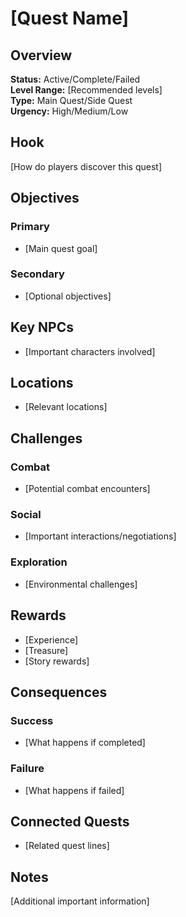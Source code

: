 # [Quest Name]

## Overview

**Status:** Active/Complete/Failed  
**Level Range:** [Recommended levels]  
**Type:** Main Quest/Side Quest  
**Urgency:** High/Medium/Low

## Hook

[How do players discover this quest]

## Objectives

### Primary

- [Main quest goal]

### Secondary

- [Optional objectives]

## Key NPCs

- [Important characters involved]

## Locations

- [Relevant locations]

## Challenges

### Combat

- [Potential combat encounters]

### Social

- [Important interactions/negotiations]

### Exploration

- [Environmental challenges]

## Rewards

- [Experience]
- [Treasure]
- [Story rewards]

## Consequences

### Success

- [What happens if completed]

### Failure

- [What happens if failed]

## Connected Quests

- [Related quest lines]

## Notes

[Additional important information]
